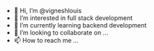 - 👋 Hi, I’m @vigneshlouis
- 👀 I’m interested in full stack development
- 🌱 I’m currently learning backend development
- 💞️ I’m looking to collaborate on ...
- 📫 How to reach me ...

<!---
vigneshlouis/vigneshlouis is a ✨ special ✨ repository because its `README.md` (this file) appears on your GitHub profile.
You can click the Preview link to take a look at your changes.
--->

